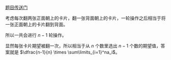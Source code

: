 [题目传送门](https://www.luogu.com.cn/problem/AT320)

考虑每次翻两张正面朝上的卡片，翻一张背面朝上的卡片，一轮操作之后相当于将一张正面朝上的卡片翻到背面。

所以一共会进行 $n-1$ 轮操作。

显然每张卡片期望被翻一次，所以相当于从 $n$ 个数里选出 $n-1$ 个数的期望值，答案就是 $\dfrac{n-1}{n} \times \sum\limits_{i=1}^na_i$。